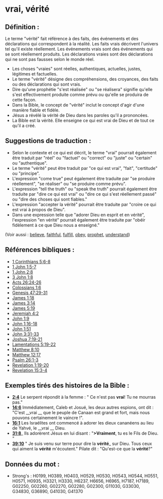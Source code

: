 # vrai, vérité

## Définition :

Le terme "vérité" fait référence à des faits, des événements et des déclarations qui correspondent à la réalité. Les faits vrais décrivent l'univers tel qu'il existe réellement. Les événements vrais sont des événements qui se sont réellement produits. Les déclarations vraies sont des déclarations qui ne sont pas fausses selon le monde réel.

* Les choses "vraies" sont réelles, authentiques, actuelles, justes, légitimes et factuelles.
* Le terme "vérité" désigne des compréhensions, des croyances, des faits ou des déclarations qui sont vrais.
* Dire qu'une prophétie "s'est réalisée" ou "se réalisera" signifie qu'elle s'est effectivement produite comme prévu ou qu'elle se produira de cette façon.
* Dans la Bible, le concept de "vérité" inclut le concept d'agir d'une manière fiable et fidèle.
* Jésus a révélé la vérité de Dieu dans les paroles qu'il a prononcées.
* La Bible est la vérité. Elle enseigne ce qui est vrai de Dieu et de tout ce qu'il a créé.

## Suggestions de traduction :

* Selon le contexte et ce qui est décrit, le terme "vrai" pourrait également être traduit par "réel" ou "factuel" ou "correct" ou "juste" ou "certain" ou "authentique".
* Le terme "vérité" peut être traduit par "ce qui est vrai", "fait", "certitude" ou "principe".
* L'expression "come true" peut également être traduite par "se produire réellement", "se réaliser" ou "se produire comme prévu".
* L'expression "tell the truth" ou "speak the truth" pourrait également être traduite par "dire ce qui est vrai" ou "dire ce qui s'est réellement passé" ou "dire des choses qui sont fiables."
* L'expression "accepter la vérité" pourrait être traduite par "croire ce qui est vrai à propos de Dieu".
* Dans une expression telle que "adorer Dieu en esprit et en vérité", l'expression "en vérité" pourrait également être traduite par "obéir fidèlement à ce que Dieu nous a enseigné."

(Voir aussi : [believe](../kt/believe.md), [faithful](../kt/faithful.md), [fulfill](../kt/fulfill.md), [obey](../other/obey.md), [prophet](../kt/prophet.md), [understand](../other/understand.md))

## Références bibliques :

* [1 Corinthians 5:6-8](rc://en/tn/help/1co/05/06)
* [1 John 1:5-7](rc://en/tn/help/1jn/01/05)
* [1 John 2:8](rc://en/tn/help/1jn/02/08)
* [3 John 1:8](rc://en/tn/help/3jn/01/08)
* [Acts 26:24-26](rc://en/tn/help/act/26/24)
* [Colossians 1:6](rc://en/tn/help/col/01/06)
* [Genesis 47:29-31](rc://en/tn/help/gen/47/29)
* [James 1:18](rc://en/tn/help/jas/01/18)
* [James 3:14](rc://en/tn/help/jas/03/14)
* [James 5:19](rc://en/tn/help/jas/05/19)
* [Jeremiah 4:2](rc://en/tn/help/jer/04/02)
* [John 1:9](rc://en/tn/help/jhn/01/9)
* [John 1:16-18](rc://en/tn/help/jhn/01/16)
* [John 1:51](rc://en/tn/help/jhn/01/51)
* [John 3:31-33](rc://en/tn/help/jhn/03/31)
* [Joshua 7:19-21](rc://en/tn/help/jos/07/19)
* [Lamentations 5:19-22](rc://en/tn/help/lam/05/19)
* [Matthew 8:10](rc://en/tn/help/mat/08/10)
* [Matthew 12:17](rc://en/tn/help/mat/12/17)
* [Psalm 26:1-3](rc://en/tn/help/psa/026/001)
* [Revelation 1:19-20](rc://en/tn/help/rev/01/19)
* [Revelation 15:3-4](rc://en/tn/help/rev/15/03)

## Exemples tirés des histoires de la Bible :

* __[2:4](rc://en/tn/help/obs/02/04)__ Le serpent répondit à la femme : " Ce n'est pas __vrai__! Tu ne mourras pas."
* __[14:6](rc://en/tn/help/obs/14/06)__ Immédiatement, Caleb et Josué, les deux autres espions, ont dit : "C'est __vrai __ que le peuple de Canaan est grand et fort, mais nous pouvons certainement le vaincre !".
* __[16:1](rc://en/tn/help/obs/16/01)__ Les Israélites ont commencé à adorer les dieux cananéens au lieu de Yahvé, le __vrai __ Dieu.
* __[31:8](rc://en/tn/help/obs/31/08)___ Ils adorèrent Jésus en lui disant : "__>Vraiment__, tu es le Fils de Dieu. "
* __[39:10](rc://en/tn/help/obs/39/10)__ " Je suis venu sur terre pour dire la __vérité___ sur Dieu. Tous ceux qui aiment la __vérité__ m'écoutent." Pilate dit : "Qu'est-ce que la __vérité__?"

## Données du mot :

* Strong's : H0199, H0389, H0403, H0529, H0530, H0543, H0544, H0551, H0571, H0935, H3321, H3330, H6237, H6656, H6965, H7187, H7189, G02250, G02260, G02270, G02280, G02300, G11030, G33030, G34830, G36890, G41030, G41370
